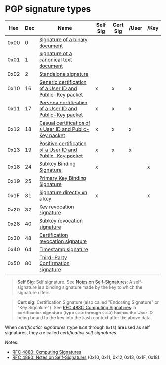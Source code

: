 # PGP signature types

| Hex  | Dec | Name                                                                                                                                  | Self Sig | Cert Sig | /User | /Key |
|------|-----|---------------------------------------------------------------------------------------------------------------------------------------|----------|----------|-------|------|
| 0x00 | 0   | [Signature of a binary document](pgp-sig/sig-of-a-binarydocument.md)                                                                  |          |          |       |      |
| 0x01 | 1   | [Signature of a canonical text document](pgp-sig/sig-of-a-canonical-text-document.md)                                                 |          |          |       |      |
| 0x02 | 2   | [Standalone signature](pgp-sig/sig-standalone.md)                                                                                     |          |          |       |      |
| 0x10 | 16  | [Generic certification of a User ID and Public-Key packet](pgp-sig/sig-generic-certification-of-a-user-id-and-public-key-packet.md)   | x        | x        | x     |      |
| 0x11 | 17  | [Persona certification of a User ID and Public-Key packet ](pgp-sig/sig-persona-certification-of-a-user-id-and-public-key-packet.md)  | x        | x        | x     |      |
| 0x12 | 18  | [Casual certification of a User ID and Public-Key packet](pgp-sig/sig-casual-certification-of-a-user-id-and-public-key-packet.md)     | x        | x        | x     |      |
| 0x13 | 19  | [Positive certification of a User ID and Public-Key packet](pgp-sig/sig-positive-certification-of-a-user-id-and-public-key-packet.md) | x        | x        | x     |      |
| 0x18 | 24  | [Subkey Binding Signature](pgp-sig/sig-subkey-binding-signature.md)                                                                   | x        |          |       | x    |
| 0x19 | 25  | [Primary Key Binding Signature](pgp-sig/sig-primary-key-binding-signature.md)                                                         |          |          |       |      |
| 0x1F | 31  | [Signature directly on a key](pgp-sig/sig-directly-on-a-key.md)                                                                       | x        |          |       | x    |
| 0x20 | 32  | [Key revocation signature](pgp-sig/sig-key-revocation-signature.md)                                                                   |          |          |       |      |
| 0x28 | 40  | [Subkey revocation signature](pgp-sig/sig-subkey-revocation-signature.md)                                                             |          |          |       |      |
| 0x30 | 48  | [Certification revocation signature](pgp-sig/sig-certification-revocation-signature.md)                                               |          |          |       |      |
| 0x40 | 64  | [Timestamp signature](pgp-sig/sig-timestamp-signature.md)                                                                             |          |          |       |      |
| 0x50 | 80  | [Third-Party Confirmation signature](pgp-sig/sig-third-party-confirmation-signature.md)                                               |          |          |       |      |

> **Self Sig**: Self signature. See [Notes on Self-Signatures](https://tools.ietf.org/html/rfc4880#section-5.2.3.3):
> A self-signature is a binding signature made by the key to which the signature refers.

> **Cert sig**: Certification Signature (also called "Endorsing Signature" or "Key Signature").
> See [RFC 4880: Computing Signatures](https://tools.ietf.org/html/rfc4880#section-5.2.4): a
> certification signature (type `0x10` through `0x13`) hashes the User ID being bound to the key
> into the hash context after the above data.

When _certification signatures_ (type `0x10` through `0x13`) are used as self signatures,
they are called _certification self signatures_. 

Notes:
* [RFC 4880: Computing Signatures](https://tools.ietf.org/html/rfc4880#section-5.2.4)
* [RFC 4880: Notes on Self-Signatures](https://tools.ietf.org/html/rfc4880#section-5.2.3.3) (0x10, 0x11, 0x12, 0x13, 0x1F, 0x18).

